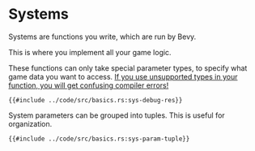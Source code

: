 # Systems

Systems are functions you write, which are run by Bevy.

This is where you implement all your game logic.

These functions can only take special parameter types, to specify what game data you want to access. [If you use unsupported types in your function, you will get confusing compiler errors!](../pitfalls/into-system.md)

```rust,no_run,noplayground
{{#include ../code/src/basics.rs:sys-debug-res}}
```

System parameters can be grouped into tuples. This is useful for organization.

```rust,no_run,noplayground
{{#include ../code/src/basics.rs:sys-param-tuple}}
```
